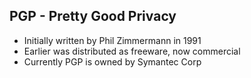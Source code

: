 PGP - Pretty Good Privacy
-------------------------

* Initially written by Phil Zimmermann in 1991
* Earlier was distributed as freeware, now commercial
* Currently PGP is owned by Symantec Corp
